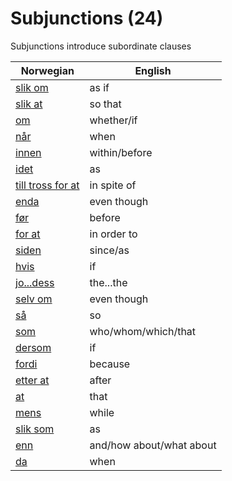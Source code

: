 # Subjunctions (24)

Subjunctions introduce subordinate clauses

| Norwegian | English |
| --- | --- |
| [slik om](https://www.ordnett.no/search?language=no&phrase=slik%20om) | as if |
| [slik at](https://www.ordnett.no/search?language=no&phrase=slik%20at) | so that |
| [om](https://www.ordnett.no/search?language=no&phrase=om) | whether/if |
| [når](https://www.ordnett.no/search?language=no&phrase=når) | when |
| [innen](https://www.ordnett.no/search?language=no&phrase=innen) | within/before |
| [idet](https://www.ordnett.no/search?language=no&phrase=idet) | as |
| [till tross for at](https://www.ordnett.no/search?language=no&phrase=till%20tross%20for%20at) | in spite of |
| [enda](https://www.ordnett.no/search?language=no&phrase=enda) | even though |
| [før](https://www.ordnett.no/search?language=no&phrase=før) | before |
| [for at](https://www.ordnett.no/search?language=no&phrase=for%20at) | in order to |
| [siden](https://www.ordnett.no/search?language=no&phrase=siden) | since/as |
| [hvis](https://www.ordnett.no/search?language=no&phrase=hvis) | if |
| [jo...dess](https://www.ordnett.no/search?language=no&phrase=jo...dess) | the...the |
| [selv om](https://www.ordnett.no/search?language=no&phrase=selv%20om) | even though |
| [så](https://www.ordnett.no/search?language=no&phrase=så) | so |
| [som](https://www.ordnett.no/search?language=no&phrase=som) | who/whom/which/that |
| [dersom](https://www.ordnett.no/search?language=no&phrase=dersom) | if |
| [fordi](https://www.ordnett.no/search?language=no&phrase=fordi) | because |
| [etter at](https://www.ordnett.no/search?language=no&phrase=etter%20at) | after |
| [at](https://www.ordnett.no/search?language=no&phrase=at) | that |
| [mens](https://www.ordnett.no/search?language=no&phrase=mens) | while |
| [slik som](https://www.ordnett.no/search?language=no&phrase=slik%20som) | as |
| [enn](https://www.ordnett.no/search?language=no&phrase=enn) | and/how about/what about |
| [da](https://www.ordnett.no/search?language=no&phrase=da) | when |


